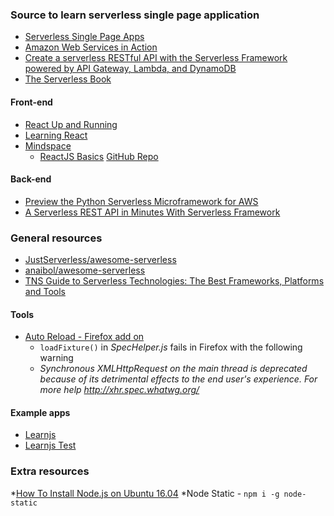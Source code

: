 ### Source to learn serverless single page application

* [Serverless Single Page Apps](https://github.com/benrady/learnjs)
* [Amazon Web Services in Action](https://github.com/AWSinAction)
* [Create a serverless RESTful API with the Serverless Framework powered by API Gateway, Lambda, and DynamoDB](https://cloudonaut.io/create-a-serverless-restful-api-with-the-serverless-framework-powered-by-api-gateway-lambda-and-dynamodb/)
* [The Serverless Book](https://github.com/pmuens/serverless-book)

#### Front-end
* [React Up and Running](https://github.com/stoyan/reactbook)
* [Learning React](https://www.kirupa.com/react/)
* [Mindspace](https://www.youtube.com/channel/UCSJbGtTlrDami-tDGPUV9-w/playlists)
    + [ReactJS Basics](https://www.youtube.com/playlist?list=PL55RiY5tL51oyA8euSROLjMFZbXaV7skS) [GitHub Repo](https://github.com/mschwarzmueller/reactjs-basics)

#### Back-end
* [Preview the Python Serverless Microframework for AWS](https://aws.amazon.com/blogs/developer/preview-the-python-serverless-microframework-for-aws/)
* [A Serverless REST API in Minutes With Serverless Framework](https://dzone.com/articles/a-serverless-rest-api-in-minutes-with-serverless-f)       

### General resources
* [JustServerless/awesome-serverless](JustServerless/awesome-serverless)
* [anaibol/awesome-serverless](https://github.com/anaibol/awesome-serverless)
* [TNS Guide to Serverless Technologies: The Best Frameworks, Platforms and Tools](https://thenewstack.io/tns-guide-serverless-technologies-best-frameworks-platforms-tools/)

#### Tools

* [Auto Reload - Firefox add on](https://addons.mozilla.org/en-US/firefox/addon/auto-reload/)
    + `loadFixture()` in *SpecHelper.js* fails in Firefox with the following warning
    + *Synchronous XMLHttpRequest on the main thread is deprecated because of its detrimental effects to the end user's experience. For more help http://xhr.spec.whatwg.org/*

#### Example apps

* [Learnjs](http://learnjs.jaehyeon.kim.s3-website-us-east-1.amazonaws.com)
* [Learnjs Test](http://learnjs.jaehyeon.kim.s3-website-us-east-1.amazonaws.com/tests/index.html)

### Extra resources

*[How To Install Node.js on Ubuntu 16.04](https://www.digitalocean.com/community/tutorials/how-to-install-node-js-on-ubuntu-16-04)
*Node Static - `npm i -g node-static`